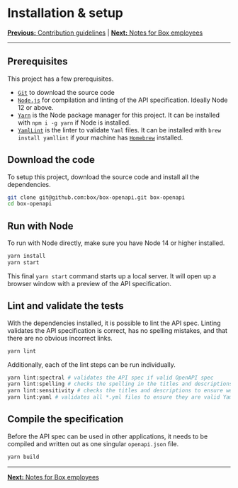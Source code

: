 # Installation & setup

[**Previous:** Contribution guidelines](../CONTRIBUTING.md) |
[**Next:** Notes for Box employees](./boxers.md)

---

## Prerequisites

This project has a few prerequisites.

* [`Git`](https://git-scm.com/) to download the source code
* [`Node.js`](https://nodejs.org/) for compilation and linting of the API
  specification. Ideally Node 12 or above.
* [`Yarn`](https://yarnpkg.com/) is the Node package manager for this project.
  It can be installed with `npm i -g yarn` if Node is installed.
* [`YamlLint`](https://github.com/adrienverge/yamllint) is the linter to validate
  `Yaml` files. It can be installed with `brew install yamllint` if your machine
  has [`Homebrew`](https://brew.sh) installed.

## Download the code

To setup this project, download the source code and install all the
dependencies.

```sh
git clone git@github.com:box/box-openapi.git box-openapi
cd box-openapi
```

## Run with Node

To run with Node directly, make sure you have Node 14 or higher installed.

```sh
yarn install
yarn start
```

This final `yarn start` command starts up a local server. It will open up
a browser window with a preview of the API specification.

## Lint and validate the tests

With the dependencies installed, it is possible to lint the API spec. Linting
validates the API specification is correct, has no spelling mistakes, and that
there are no obvious incorrect links.

```sh
yarn lint
```

Additionally, each of the lint steps can be run individually.

<!-- markdownlint-disable line-length -->

```sh
yarn lint:spectral # validates the API spec if valid OpenAPI spec
yarn lint:spelling # checks the spelling in the titles and descriptions
yarn lint:sensitivity # checks the titles and descriptions to ensure we do not use an insensitive language
yarn lint:yaml # validates all *.yml files to ensure they are valid Yaml
```

<!-- markdownlint-enable line-length -->

## Compile the specification

Before the API spec can be used in other applications, it needs to be
compiled and written out as one singular `openapi.json` file.

```sh
yarn build
```

---

[**Next:** Notes for Box employees](./boxers.md)
